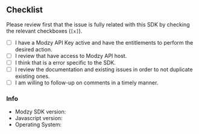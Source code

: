 ## Checklist

Please review first that the issue is fully related with this SDK by checking the relevant checkboxes (`[x]`).

- [ ] I have a Modzy API Key active and have the entitlements to perform the desired action.
- [ ] I review that have access to Modzy API host.
- [ ] I think that is a error specific to the SDK.
- [ ] I review the documentation and existing issues in order to not duplicate existing ones.
- [ ] I am willing to follow-up on comments in a timely manner.

### Info

* Modzy SDK version:
* Javascript version:
* Operating System:

